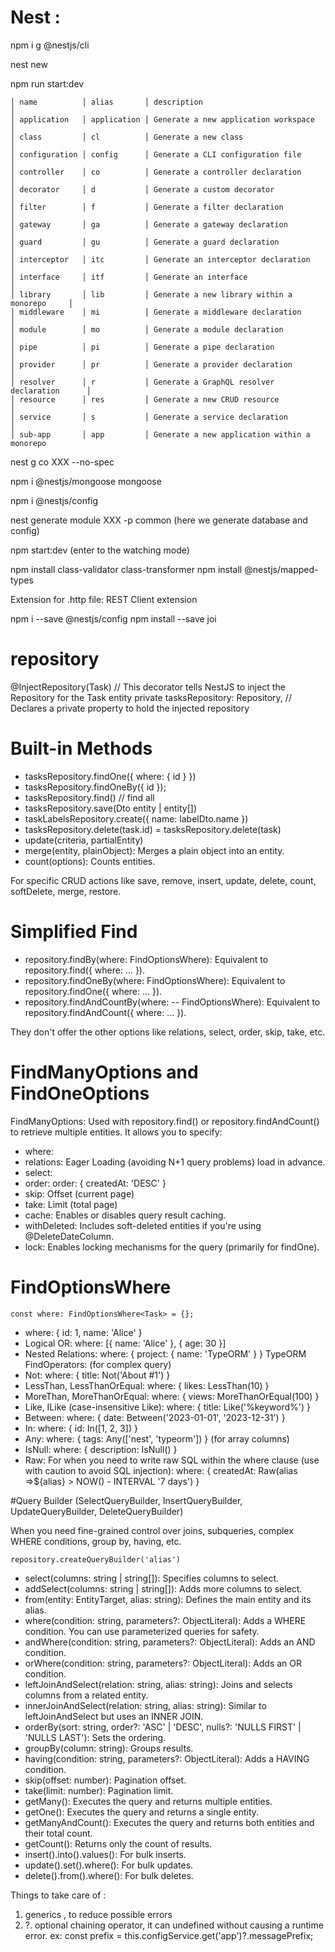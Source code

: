 # Nest :
npm i g @nestjs/cli

nest new 

npm run start:dev


    │ name          │ alias       │ description                                  │
    │ application   │ application │ Generate a new application workspace         │
    │ class         │ cl          │ Generate a new class                         │
    │ configuration │ config      │ Generate a CLI configuration file            │
    │ controller    │ co          │ Generate a controller declaration            │
    │ decorator     │ d           │ Generate a custom decorator                  │
    │ filter        │ f           │ Generate a filter declaration                │
    │ gateway       │ ga          │ Generate a gateway declaration               │
    │ guard         │ gu          │ Generate a guard declaration                 │
    │ interceptor   │ itc         │ Generate an interceptor declaration          │
    │ interface     │ itf         │ Generate an interface                        │
    │ library       │ lib         │ Generate a new library within a monorepo     │
    │ middleware    │ mi          │ Generate a middleware declaration            │
    │ module        │ mo          │ Generate a module declaration                │
    │ pipe          │ pi          │ Generate a pipe declaration                  │
    │ provider      │ pr          │ Generate a provider declaration              │
    │ resolver      │ r           │ Generate a GraphQL resolver declaration      │
    │ resource      │ res         │ Generate a new CRUD resource                 │
    │ service       │ s           │ Generate a service declaration               │
    │ sub-app       │ app         │ Generate a new application within a monorepo 

    
 nest g co XXX --no-spec

npm i @nestjs/mongoose mongoose 

npm i @nestjs/config

nest generate module XXX -p common   (here we generate database and config)

npm start:dev (enter to the watching mode)


npm install class-validator class-transformer
npm install @nestjs/mapped-types

Extension for .http file: 
REST Client extension

npm i --save @nestjs/config
npm install --save joi


# repository 
@InjectRepository(Task) // This decorator tells NestJS to inject the Repository for the Task entity
private tasksRepository: Repository<Task>, // Declares a private property to hold the injected repository

# Built-in Methods

- tasksRepository.findOne({ where: { id } })
- tasksRepository.findOneBy({ id });
- tasksRepository.find() // find all 
- tasksRepository.save(Dto entity | entity[])
- taskLabelsRepository.create({ name: labelDto.name })
- tasksRepository.delete(task.id) = tasksRepository.delete(task)  
- update(criteria, partialEntity)
- merge(entity, plainObject): Merges a plain object into an entity.
- count(options): Counts entities.


For specific CRUD actions like save, remove, insert, update, delete, count, softDelete, merge, restore.

# Simplified Find 

- repository.findBy(where: FindOptionsWhere<Entity>): Equivalent to repository.find({ where: ... }).
- repository.findOneBy(where: FindOptionsWhere<Entity>): Equivalent to repository.findOne({ where: ... }).
- repository.findAndCountBy(where: -- 
FindOptionsWhere<Entity>): Equivalent to repository.findAndCount({ where: ... }).

They don't offer the other options like relations, select, order, skip, take, etc.

# FindManyOptions<Entity> and FindOneOptions<Entity>

FindManyOptions<Entity>: Used with repository.find() or repository.findAndCount() to retrieve multiple entities. It allows you to specify:

- where: 
- relations: Eager Loading (avoiding N+1 query problems) load in advance.
- select: 
- order:  order: { createdAt: 'DESC' }
- skip: Offset (current page) 
- take: Limit (total page)
- cache: Enables or disables query result caching.
- withDeleted: Includes soft-deleted entities if you're using @DeleteDateColumn.
- lock: Enables locking mechanisms for the query (primarily for findOne).

# FindOptionsWhere<Entity>
`const where: FindOptionsWhere<Task> = {};`

- where: { id: 1, name: 'Alice' }
- Logical OR: where: [{ name: 'Alice' }, { age: 30 }] 
- Nested Relations: where: { project: { name: 'TypeORM' } } 
TypeORM FindOperators: (for complex query)
- Not: where: { title: Not('About #1') } 
- LessThan, LessThanOrEqual: where: { likes: LessThan(10) }
- MoreThan, MoreThanOrEqual: where: { views: MoreThanOrEqual(100) }
- Like, ILike (case-insensitive Like): where: { title: Like('%keyword%') }
- Between: where: { date: Between('2023-01-01', '2023-12-31') }
- In: where: { id: In([1, 2, 3]) }
- Any: where: { tags: Any(['nest', 'typeorm']) } (for array columns)
- IsNull: where: { description: IsNull() }
- Raw: For when you need to write raw SQL within the where clause (use with caution to avoid SQL injection): where: { createdAt: Raw(alias =>${alias} > NOW() - INTERVAL '7 days') }

#Query Builder (SelectQueryBuilder, InsertQueryBuilder, UpdateQueryBuilder, DeleteQueryBuilder)

When you need fine-grained control over joins, subqueries, complex WHERE conditions, group by, having, etc.

`repository.createQueryBuilder('alias')`

- select(columns: string | string[]): Specifies columns to select.
- addSelect(columns: string | string[]): Adds more columns to select.
- from(entity: EntityTarget<Entity>, alias: string): Defines the main entity and its alias.
- where(condition: string, parameters?: ObjectLiteral): Adds a WHERE condition. You can use parameterized queries for safety.
- andWhere(condition: string, parameters?: ObjectLiteral): Adds an AND condition.
- orWhere(condition: string, parameters?: ObjectLiteral): Adds an OR condition.
- leftJoinAndSelect(relation: string, alias: string): Joins and selects columns from a related entity.
- innerJoinAndSelect(relation: string, alias: string): Similar to leftJoinAndSelect but uses an INNER JOIN.
- orderBy(sort: string, order?: 'ASC' | 'DESC', nulls?: 'NULLS FIRST' | 'NULLS LAST'): Sets the ordering.
- groupBy(column: string): Groups results.
- having(condition: string, parameters?: ObjectLiteral): Adds a HAVING condition.
- skip(offset: number): Pagination offset.
- take(limit: number): Pagination limit.
- getMany(): Executes the query and returns multiple entities.
- getOne(): Executes the query and returns a single entity.
- getManyAndCount(): Executes the query and returns both entities and their total count.
- getCount(): Returns only the count of results.
- insert().into().values(): For bulk inserts.
- update().set().where(): For bulk updates.
- delete().from().where(): For bulk deletes.


Things to take care of :
1. generics <T> , to reduce possible errors
2.  ?. optional chaining operator, it can undefined without causing a runtime error.
   ex: const prefix = this.configService.get<ConfigType>('app')?.messagePrefix;


